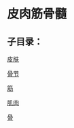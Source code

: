 # 皮肉筋骨髓

## 子目录：
[皮肤](https://www.gmzyjc.com/read/biaoxian/cat_皮肤.md)
[骨节](https://www.gmzyjc.com/read/biaoxian/cat_骨节.md)
[筋](https://www.gmzyjc.com/read/biaoxian/cat_筋.md)
[肌肉](https://www.gmzyjc.com/read/biaoxian/cat_肌肉.md)
[骨](https://www.gmzyjc.com/read/biaoxian/cat_骨.md)